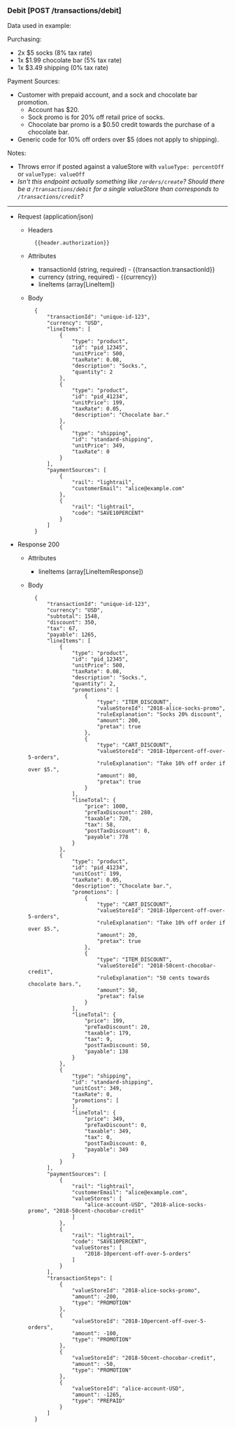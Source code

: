 ### Debit [POST /transactions/debit]

Data used in example:

Purchasing: 
 - 2x $5 socks (8% tax rate)
 - 1x $1.99 chocolate bar  (5% tax rate)
 - 1x $3.49 shipping (0% tax rate)
 
 Payment Sources:
 - Customer with prepaid account, and a sock and chocolate bar promotion.
    - Account has $20.
    - Sock promo is for 20% off retail price of socks.
    - Chocolate bar promo is a $0.50 credit towards the purchase of a chocolate bar.
- Generic code for 10% off orders over $5 (does not apply to shipping). 


Notes:
- Throws error if posted against a valueStore with `valueType: percentOff` or `valueType: valueOff`
- *Isn't this endpoint actually something like `/orders/create`? Should there be a `/transactions/debit` for a single valueStore than corresponds to `/transactions/credit`?*

---
+ Request (application/json)
    + Headers
    
            {{header.authorization}}

    + Attributes
        + transactionId (string, required) - {{transaction.transactionId}}
        + currency (string, required) - {{currency}}
        + lineItems (array[LineItem])
        
    + Body 
    
            {
                "transactionId": "unique-id-123",
                "currency": "USD",
                "lineItems": [
                    {
                        "type": "product",
                        "id": "pid_12345", 
                        "unitPrice": 500,
                        "taxRate": 0.08, 
                        "description": "Socks.", 
                        "quantity": 2
                    },
                    {
                        "type": "product",
                        "id": "pid_41234", 
                        "unitPrice": 199,
                        "taxRate": 0.05, 
                        "description": "Chocolate bar."
                    },
                    {
                        "type": "shipping",
                        "id": "standard-shipping",
                        "unitPrice": 349,
                        "taxRate": 0
                    }
                ],
                "paymentSources": [
                    {
                        "rail": "lightrail",
                        "customerEmail": "alice@example.com"
                    },
                    {
                        "rail": "lightrail",
                        "code": "SAVE10PERCENT"
                    }
                ]
            }
    
+ Response 200
    + Attributes
        + lineItems (array[LineItemResponse])

    + Body
    
            {
                "transactionId": "unique-id-123",
                "currency": "USD",
                "subtotal": 1548,
                "discount": 350,
                "tax": 67,
                "payable": 1265,                
                "lineItems": [
                    {
                        "type": "product",
                        "id": "pid_12345", 
                        "unitPrice": 500,
                        "taxRate": 0.08, 
                        "description": "Socks.", 
                        "quantity": 2,
                        "promotions": [
                            {
                                "type": "ITEM_DISCOUNT",
                                "valueStoreId": "2018-alice-socks-promo",
                                "ruleExplanation": "Socks 20% discount",
                                "amount": 200,
                                "pretax": true
                            },
                            {
                                "type": "CART_DISCOUNT",
                                "valueStoreId": "2018-10percent-off-over-5-orders",
                                "ruleExplanation": "Take 10% off order if over $5.",
                                "amount": 80,
                                "pretax": true
                            }
                        ],
                        "lineTotal": {
                            "price": 1000,
                            "preTaxDiscount": 280,
                            "taxable": 720,
                            "tax": 58,
                            "postTaxDiscount": 0,
                            "payable": 778
                        }  
                    },
                    {
                        "type": "product",
                        "id": "pid_41234", 
                        "unitCost": 199,
                        "taxRate": 0.05, 
                        "description": "Chocolate bar.",
                        "promotions": [
                            {
                                "type": "CART_DISCOUNT",
                                "valueStoreId": "2018-10percent-off-over-5-orders",
                                "ruleExplanation": "Take 10% off order if over $5.",
                                "amount": 20,
                                "pretax": true
                            },
                            {
                                "type": "ITEM_DISCOUNT",
                                "valueStoreId": "2018-50cent-chocobar-credit",
                                "ruleExplanation": "50 cents towards chocolate bars.",
                                "amount": 50,
                                "pretax": false
                            }
                        ],
                        "lineTotal": {
                            "price": 199,
                            "preTaxDiscount": 20,
                            "taxable": 179,
                            "tax": 9,
                            "postTaxDiscount: 50,
                            "payable": 138
                        }
                    },
                    {
                        "type": "shipping",
                        "id": "standard-shipping", 
                        "unitCost": 349,
                        "taxRate": 0, 
                        "promotions": [
                        ],
                        "lineTotal": {
                            "price": 349,
                            "preTaxDiscount": 0,
                            "taxable": 349,
                            "tax": 0,
                            "postTaxDiscount: 0,
                            "payable": 349
                        }
                    }                    
                ],
                "paymentSources": [
                    {
                        "rail": "lightrail",
                        "customerEmail": "alice@example.com",
                        "valueStores": [
                            "alice-account-USD", "2018-alice-socks-promo", "2018-50cent-chocobar-credit"
                        ]
                    },
                    {
                        "rail": "lightrail",
                        "code": "SAVE10PERCENT",
                        "valueStores": [
                            "2018-10percent-off-over-5-orders"
                        ]
                    }
                ],
                "transactionSteps": [
                    {
                        "valueStoreId": "2018-alice-socks-promo",
                        "amount": -200,
                        "type": "PROMOTION"
                    },
                    {
                        "valueStoreId": "2018-10percent-off-over-5-orders",
                        "amount": -100,
                        "type": "PROMOTION"
                    },
                    {
                        "valueStoreId": "2018-50cent-chocobar-credit",
                        "amount": -50,
                        "type": "PROMOTION"
                    },
                    {
                        "valueStoreId": "alice-account-USD",
                        "amount": -1265,
                        "type": "PREPAID"
                    }
                ]
            }